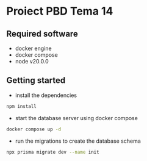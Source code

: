 # Proiect PBD Tema 14

## Required software

- docker engine
- docker compose
- node v20.0.0

## Getting started

- install the dependencies

```bash
npm install
```

- start the database server using docker compose

```bash
docker compose up -d
```

- run the migrations to create the database schema

```bash
npx prisma migrate dev --name init
